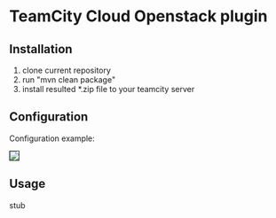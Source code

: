 # TeamCity Cloud Openstack plugin

## Installation
1. clone current repository
2. run "mvn clean package"
3. install resulted *.zip file to your teamcity server

## Configuration
Configuration example:
<dl>
  <img src=http://img-fotki.yandex.ru/get/6805/95491511.0/0_111539_69e1c98b_XXL border=1></img>
</dl>

## Usage
stub
